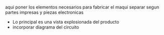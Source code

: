 aqui poner los elementos necesarios para fabricar el maqui
separar segun partes impresas y piezas electronicas
* Lo principal es una vista explosionada del producto
* incorporar diagrama del circuito
